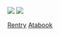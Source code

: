 ![](https://files.catbox.moe/iky9q2.gif) ![](https://files.catbox.moe/s1ud6u.gif)


[Rentry](https://rentry.co/piercingchemicalsirens) [Atabook](https://piercetheveil.atabook.org/)
